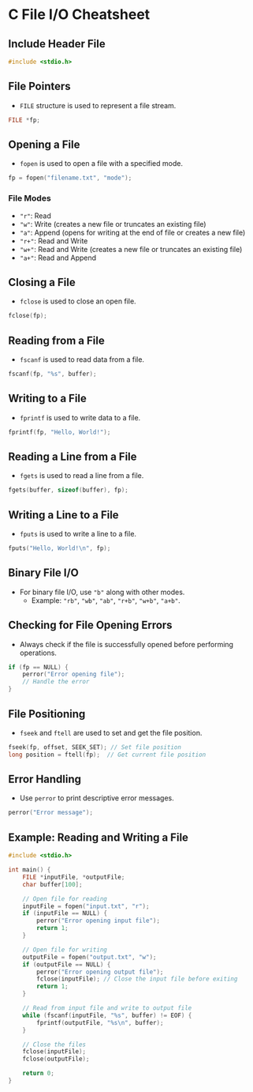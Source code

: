 # C File I/O Cheatsheet

## Include Header File
```c
#include <stdio.h>
```

## File Pointers
- `FILE` structure is used to represent a file stream.
```c
FILE *fp;
```

## Opening a File
- `fopen` is used to open a file with a specified mode.
```c
fp = fopen("filename.txt", "mode");
```

### File Modes
- `"r"`: Read
- `"w"`: Write (creates a new file or truncates an existing file)
- `"a"`: Append (opens for writing at the end of file or creates a new file)
- `"r+"`: Read and Write
- `"w+"`: Read and Write (creates a new file or truncates an existing file)
- `"a+"`: Read and Append

## Closing a File
- `fclose` is used to close an open file.
```c
fclose(fp);
```

## Reading from a File
- `fscanf` is used to read data from a file.
```c
fscanf(fp, "%s", buffer);
```

## Writing to a File
- `fprintf` is used to write data to a file.
```c
fprintf(fp, "Hello, World!");
```

## Reading a Line from a File
- `fgets` is used to read a line from a file.
```c
fgets(buffer, sizeof(buffer), fp);
```

## Writing a Line to a File
- `fputs` is used to write a line to a file.
```c
fputs("Hello, World!\n", fp);
```

## Binary File I/O
- For binary file I/O, use `"b"` along with other modes.
  - Example: `"rb"`, `"wb"`, `"ab"`, `"r+b"`, `"w+b"`, `"a+b"`.

## Checking for File Opening Errors
- Always check if the file is successfully opened before performing operations.
```c
if (fp == NULL) {
    perror("Error opening file");
    // Handle the error
}
```

## File Positioning
- `fseek` and `ftell` are used to set and get the file position.
```c
fseek(fp, offset, SEEK_SET); // Set file position
long position = ftell(fp);  // Get current file position
```

## Error Handling
- Use `perror` to print descriptive error messages.
```c
perror("Error message");
```

## Example: Reading and Writing a File
```c
#include <stdio.h>

int main() {
    FILE *inputFile, *outputFile;
    char buffer[100];

    // Open file for reading
    inputFile = fopen("input.txt", "r");
    if (inputFile == NULL) {
        perror("Error opening input file");
        return 1;
    }

    // Open file for writing
    outputFile = fopen("output.txt", "w");
    if (outputFile == NULL) {
        perror("Error opening output file");
        fclose(inputFile); // Close the input file before exiting
        return 1;
    }

    // Read from input file and write to output file
    while (fscanf(inputFile, "%s", buffer) != EOF) {
        fprintf(outputFile, "%s\n", buffer);
    }

    // Close the files
    fclose(inputFile);
    fclose(outputFile);

    return 0;
}
```
